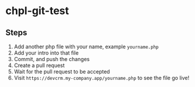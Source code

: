 # chpl-git-test

## Steps
1. Add another php file with your name, example `yourname.php`
2. Add your intro into that file
3. Commit, and push the changes
4. Create a pull request
5. Wait for the pull request to be accepted
6. Visit `https://devcrm.my-company.app/yourname.php` to see the file go live!
